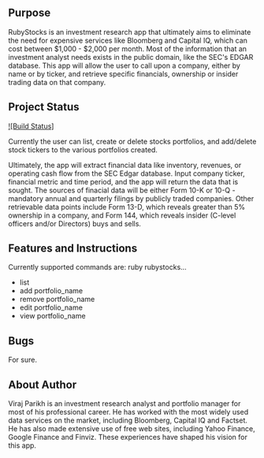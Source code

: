 Purpose
-------
RubyStocks is an investment research app that ultimately aims to eliminate the need for expensive services like Bloomberg and Capital IQ, which can cost between $1,000 - $2,000 per month.  Most of the information that an investment analyst needs exists in the public domain, like the SEC's EDGAR database.  This app will allow the user to call upon a company, either by name or by ticker, and retrieve specific financials, ownership or insider trading data on that company.


Project Status
--------------

[![Build Status]](https://github.com/virajparikh/Ruby_capstone_investment_research)

Currently the user can list, create or delete stocks portfolios, and add/delete stock tickers to the various portfolios created.

Ultimately, the app will extract financial data like inventory, revenues, or operating cash flow from the SEC Edgar database.  Input company ticker, financial metric and time period, and the app will return the data that is sought.  The sources of finacial data will be either Form 10-K or 10-Q - mandatory annual and quarterly filings by publicly traded companies.  Other retrievable data points include Form 13-D, which reveals greater than 5% ownership in a company, and Form 144, which reveals insider (C-level officers and/or Directors) buys and sells.


Features and Instructions
---------------------------
Currently supported commands are: ruby rubystocks...
* list
* add portfolio_name
* remove portfolio_name
* edit portfolio_name
* view portfolio_name  


Bugs
----
For sure.


About Author
------------
Viraj Parikh is an investment research analyst and portfolio manager for most of his professional career.  He has worked with the most widely used data services on the market, including Bloomberg, Capital IQ and Factset.  He has also made extensive use of free web sites, including Yahoo Finance, Google Finance and Finviz.  These experiences have shaped his vision for this app.